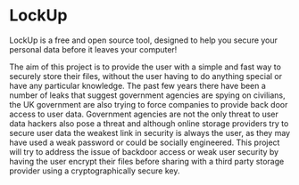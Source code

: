 # LockUp
LockUp is a free and open source tool, designed to help you secure your personal data before it leaves your computer!

The aim of this project is to provide the user with a simple and fast way to securely store their files, without the user having to do anything special or have any particular knowledge. The past few years there have been a number of leaks that suggest government agencies are spying on civilians, the UK government are also trying to force companies to provide back door access to user data. Government agencies are not the only threat to user data hackers also pose a threat and although online storage providers try to secure user data the weakest link in security is always the user, as they may have used a weak password or could be socially engineered. This project will try to address the issue of backdoor access or weak user security by having the user encrypt their files before sharing with a third party storage provider using a cryptographically secure key.

